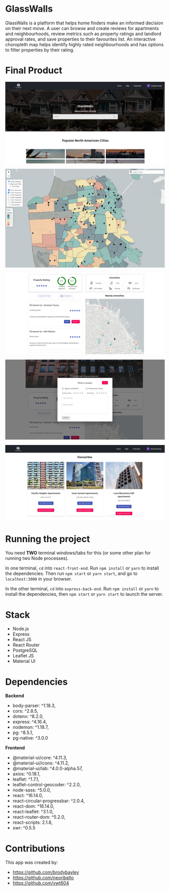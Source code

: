 # GlassWalls

GlassWalls is a platform that helps home finders make an informed decision on their next move. A user can browse and create reviews for apartments and neighbourhoods, review metrics such as property ratings and landlord approval rates, and save properties to their favourites list. An interactive choropleth map helps identify highly rated neighbourhoods and has options to filter properties by their rating. 

# Final Product 

!["Screenshot of Main Page"](https://github.com/brodybayley/final-project/blob/master/docs/Screenshot%202021-04-23%20112217.png)

!["Screenshot of Map"](https://github.com/brodybayley/final-project/blob/master/docs/Screenshot%202021-04-23%20112529.png)

!["Screenshot of Property Details"](https://github.com/brodybayley/final-project/blob/master/docs/Screenshot%202021-04-23%20112408.png)

!["Screenshot of Review Form"](https://github.com/brodybayley/final-project/blob/master/docs/Screenshot%202021-04-23%20112506.png)

!["Screenshot of Favoruites"](https://github.com/brodybayley/final-project/blob/master/docs/Screenshot%202021-04-23%20112451.png)


# Running the project

You need **TWO** terminal windows/tabs for this (or some other plan for running two Node processes).

In one terminal, `cd` into `react-front-end`. Run `npm install` or `yarn` to install the dependencies. Then run `npm start` or `yarn start`, and go to `localhost:3000` in your browser.

In the other terminal, `cd` into `express-back-end`. Run `npm install` or `yarn` to install the dependencies, then `npm start` or `yarn start` to launch the server.


# Stack

* Node.js
* Express
* React JS
* React Router
* PostgreSQL
* Leaflet JS
* Material UI


# Dependencies

**Backend**
* body-parser: ^1.18.3,
* cors: ^2.8.5,
* dotenv: ^8.2.0,
* express: ^4.16.4,
* nodemon: ^1.18.7,
* pg: ^8.5.1,
* pg-native: ^3.0.0

**Frontend**
* @material-ui/core: ^4.11.3,
* @material-ui/icons: ^4.11.2,
* @material-ui/lab: ^4.0.0-alpha.57,
* axios: ^0.18.1,
* leaflet: ^1.7.1,
* leaflet-control-geocoder: ^2.2.0,
* node-sass: ^5.0.0,
* react: ^16.14.0,
* react-circular-progressbar: ^2.0.4,
* react-dom: ^16.14.0,
* react-leaflet: ^3.1.0,
* react-router-dom: ^5.2.0,
* react-scripts: 2.1.8,
* swr: ^0.5.5


# Contributions

This app was created by:

* https://github.com/brodybayley
* https://github.com/neoribello
* https://github.com/vwt604